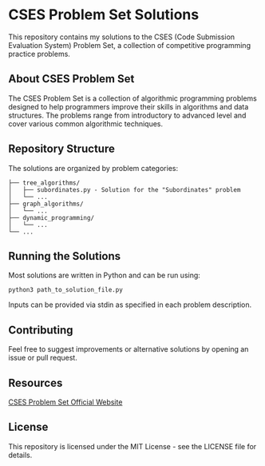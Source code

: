 # CSES Problem Set Solutions

This repository contains my solutions to the CSES (Code Submission Evaluation System) Problem Set, a collection of competitive programming practice problems.

## About CSES Problem Set
The CSES Problem Set is a collection of algorithmic programming problems designed to help programmers improve their skills in algorithms and data structures. The problems range from introductory to advanced level and cover various common algorithmic techniques.

## Repository Structure
The solutions are organized by problem categories:
```
├── tree_algorithms/
│   ├── subordinates.py - Solution for the "Subordinates" problem
│   └── ...
├── graph_algorithms/
│   └── ...
├── dynamic_programming/
│   └── ...
└── ...
```

## Running the Solutions
Most solutions are written in Python and can be run using:

```python3 path_to_solution_file.py```

Inputs can be provided via stdin as specified in each problem description.

## Contributing
Feel free to suggest improvements or alternative solutions by opening an issue or pull request.

## Resources

[CSES Problem Set Official Website](https://cses.fi/problemset/)

## License
This repository is licensed under the MIT License - see the LICENSE file for details.